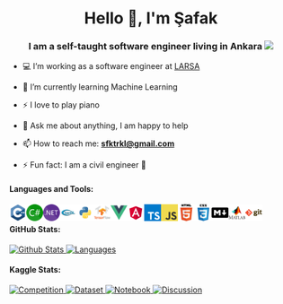 <h1 align="center">Hello 👋, I'm Şafak</h1>
<h3 align="center">I am a self-taught software engineer living in Ankara <img height="16" src="https://raw.githubusercontent.com/hjnilsson/country-flags/master/svg/tr.svg"></h3>

- 💻 I’m working as a software engineer at [LARSA](https://www.larsa4d.com/)

- 🌱 I’m currently learning Machine Learning

- ⚡ I love to play piano

- 💬 Ask me about anything, I am happy to help

- 📫 How to reach me: **sfktrkl@gmail.com**

- ⚡ Fun fact: I am a civil engineer 🤣

<h4 align="left">Languages and Tools:</h4>
<img align="left" height="30" src="https://raw.githubusercontent.com/github/explore/80688e429a7d4ef2fca1e82350fe8e3517d3494d/topics/cpp/cpp.png">
<img align="left" height="30" src="https://raw.githubusercontent.com/github/explore/80688e429a7d4ef2fca1e82350fe8e3517d3494d/topics/csharp/csharp.png">
<img align="left" height="30" src="https://raw.githubusercontent.com/github/explore/80688e429a7d4ef2fca1e82350fe8e3517d3494d/topics/dotnet/dotnet.png">
<img align="left" height="30" src="https://raw.githubusercontent.com/github/explore/80688e429a7d4ef2fca1e82350fe8e3517d3494d/topics/opengl/opengl.png">
<img align="left" height="30" src="https://raw.githubusercontent.com/github/explore/80688e429a7d4ef2fca1e82350fe8e3517d3494d/topics/python/python.png">
<img align="left" height="30" src="https://raw.githubusercontent.com/github/explore/80688e429a7d4ef2fca1e82350fe8e3517d3494d/topics/tensorflow/tensorflow.png">
<img align="left" height="30" src="https://raw.githubusercontent.com/github/explore/80688e429a7d4ef2fca1e82350fe8e3517d3494d/topics/vue/vue.png">
<img align="left" height="30" src="https://raw.githubusercontent.com/github/explore/5c058a388828bb5fde0bcafd4bc867b5bb3f26f3/topics/angular/angular.png">
<img align="left" height="30" src="https://raw.githubusercontent.com/github/explore/5c058a388828bb5fde0bcafd4bc867b5bb3f26f3/topics/typescript/typescript.png">
<img align="left" height="30" src="https://raw.githubusercontent.com/github/explore/80688e429a7d4ef2fca1e82350fe8e3517d3494d/topics/javascript/javascript.png">
<img align="left" height="30" src="https://raw.githubusercontent.com/github/explore/5c058a388828bb5fde0bcafd4bc867b5bb3f26f3/topics/html/html.png">
<img align="left" height="30" src="https://raw.githubusercontent.com/github/explore/5c058a388828bb5fde0bcafd4bc867b5bb3f26f3/topics/css/css.png">
<img align="left" height="30" src="https://raw.githubusercontent.com/github/explore/80688e429a7d4ef2fca1e82350fe8e3517d3494d/topics/markdown/markdown.png">
<img align="left" height="30" src="https://raw.githubusercontent.com/github/explore/80688e429a7d4ef2fca1e82350fe8e3517d3494d/topics/matlab/matlab.png">
<img align="left" height="30" src="https://raw.githubusercontent.com/github/explore/80688e429a7d4ef2fca1e82350fe8e3517d3494d/topics/git/git.png">
<br>

<h4 align="left">GitHub Stats:</h4>
<a href="https://github.com/sfktrkl?tab=repositories">
  <img alt="Github Stats" src="https://github-readme-stats-p6gqtbynl.vercel.app/api?username=sfktrkl&show_icons=true&theme=tokyonight&count_private=true&include_all_commits=true">
  <img alt="Languages" src="https://github-readme-stats-p6gqtbynl.vercel.app/api/top-langs/?username=sfktrkl&show_icons=true&theme=tokyonight&layout=compact">
</a>

<h4 align="left">Kaggle Stats:</h4>
<a href="https://www.kaggle.com/sfktrkl">
  <img alt="Competition" src="https://road-to-kaggle-grandmaster.vercel.app/api/badges/sfktrkl/competition">
  <img alt="Dataset" src="https://road-to-kaggle-grandmaster.vercel.app/api/badges/sfktrkl/dataset">
  <img alt="Notebook" src="https://road-to-kaggle-grandmaster.vercel.app/api/badges/sfktrkl/notebook">
  <img alt="Discussion" src="https://road-to-kaggle-grandmaster.vercel.app/api/badges/sfktrkl/discussion">
</a>

<!-- ![Profile views](https://gpvc.arturio.dev/sfktrkl) -->
